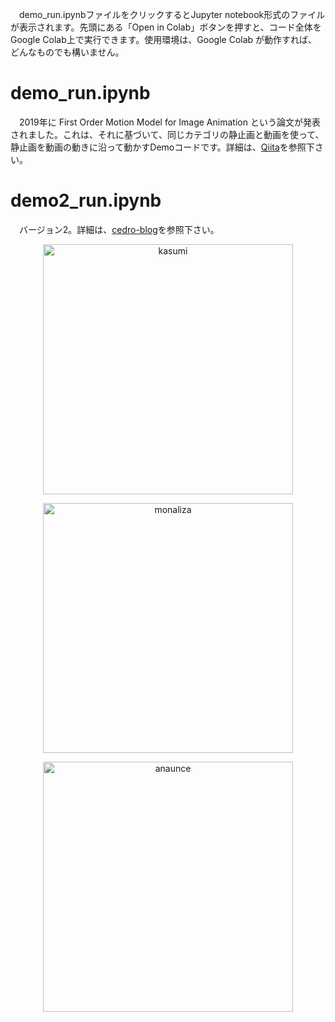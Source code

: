 　demo_run.ipynbファイルをクリックするとJupyter notebook形式のファイルが表示されます。先頭にある「Open in Colab」ボタンを押すと、コード全体をGoogle Colab上で実行できます。使用環境は、Google Colab が動作すれば、どんなものでも構いません。
 # demo_run.ipynb
　2019年に First Order Motion Model for Image Animation という論文が発表されました。これは、それに基づいて、同じカテゴリの静止画と動画を使って、静止画を動画の動きに沿って動かすDemoコードです。詳細は、[Qiita](https://qiita.com/jun40vn/items/722bd4675246eb7eac46)を参照下さい。

# demo2_run.ipynb
　バージョン2。詳細は、[cedro-blog](http://cedro3.com/ai/first-oder-motion/)を参照下さい。
 
<p align="center">   
<img src=“https://raw.githubusercontent.com/cedro3/first-order-model/master/Supplementary-Material/kasumi.gif” width="400" alt="kasumi"/>
</p>  
<p align="center">   
<img src=“https://raw.githubusercontent.com/cedro3/first-order-model/master/Supplementary-Material/monaliza.gif” width="400" alt="monaliza"/>
</p> 
<p align="center">   
<img src=“https://raw.githubusercontent.com/cedro3/first-order-model/master/Supplementary-Material/anaunce.gif" width="400" alt="anaunce"/>

